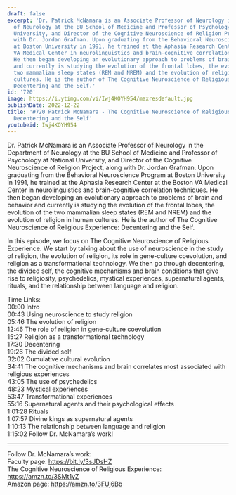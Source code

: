 ```yaml
---
draft: false
excerpt: 'Dr. Patrick McNamara is an Associate Professor of Neurology in the Department
  of Neurology at the BU School of Medicine and Professor of Psychology at National
  University, and Director of the Cognitive Neuroscience of Religion Project, along
  with Dr. Jordan Grafman. Upon graduating from the Behavioral Neuroscience Program
  at Boston University in 1991, he trained at the Aphasia Research Center at the Boston
  VA Medical Center in neurolinguistics and brain-cognitive correlation techniques.
  He then began developing an evolutionary approach to problems of brain and behavior
  and currently is studying the evolution of the frontal lobes, the evolution of the
  two mammalian sleep states (REM and NREM) and the evolution of religion in human
  cultures. He is the author of The Cognitive Neuroscience of Religious Experience:
  Decentering and the Self.'
id: '720'
image: https://i.ytimg.com/vi/Iwj4KOYH954/maxresdefault.jpg
publishDate: 2022-12-22
title: '#720 Patrick McNamara - The Cognitive Neuroscience of Religious Experience:
  Decentering and the Self'
youtubeid: Iwj4KOYH954
---
```

<div class="timelinks">

Dr. Patrick McNamara is an Associate Professor of Neurology in the Department of Neurology at the BU School of Medicine and Professor of Psychology at National University, and Director of the Cognitive Neuroscience of Religion Project, along with Dr. Jordan Grafman. Upon graduating from the Behavioral Neuroscience Program at Boston University in 1991, he trained at the Aphasia Research Center at the Boston VA Medical Center in neurolinguistics and brain-cognitive correlation techniques. He then began developing an evolutionary approach to problems of brain and behavior and currently is studying the evolution of the frontal lobes, the evolution of the two mammalian sleep states (REM and NREM) and the evolution of religion in human cultures. He is the author of The Cognitive Neuroscience of Religious Experience: Decentering and the Self.

In this episode, we focus on The Cognitive Neuroscience of Religious Experience. We start by talking about the use of neuroscience in the study of religion, the evolution of religion, its role in gene-culture coevolution, and religion as a transformational technology. We then go through decentering, the divided self, the cognitive mechanisms and brain conditions that give rise to religiosity, psychedelics, mystical experiences, supernatural agents, rituals, and the relationship between language and religion.

Time Links:  
<time>00:00</time> Intro  
<time>00:43</time> Using neuroscience to study religion  
<time>05:46</time> The evolution of religion  
<time>12:46</time> The role of religion in gene-culture coevolution  
<time>15:27</time> Religion as a transformational technology  
<time>17:30</time> Decentering  
<time>19:26</time> The divided self  
<time>32:02</time> Cumulative cultural evolution  
<time>34:41</time> The cognitive mechanisms and brain correlates most associated with religious experiences  
<time>43:05</time> The use of psychedelics  
<time>48:23</time> Mystical experiences  
<time>53:47</time> Transformational experiences  
<time>55:16</time> Supernatural agents and their psychological effects  
<time>1:01:28</time> Rituals  
<time>1:07:57</time> Divine kings as supernatural agents  
<time>1:10:13</time> The relationship between language and religion  
<time>1:15:02</time> Follow Dr. McNamara’s work!

---

Follow Dr. McNamara’s work:  
Faculty page: https://bit.ly/3sJDsHZ  
The Cognitive Neuroscience of Religious Experience: https://amzn.to/3SMt1yZ  
Amazon page: https://amzn.to/3FUj6Bb
</div>

